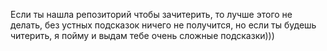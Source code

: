 Если ты нашла репозиторий чтобы зачитерить, то лучше этого не делать, без устных подсказок ничего не получится, но если ты будешь читерить, я пойму и выдам тебе очень сложные подсказки)))